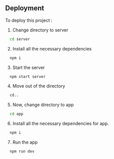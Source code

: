 
## Deployment

To deploy this project :

1. Change directory to server
```bash
  cd server
```
2. Install all the necessary dependencies
```bash
  npm i
```
3. Start the server
```bash
  npm start server
```
4. Move out of the directory
```bash
  cd..
```
5. Now, change directory to app
```bash
  cd app
```
6. Install all the necessary dependencies for app.
```bash
  npm i
```
7. Run the app
```bash
  npm run dev
```
